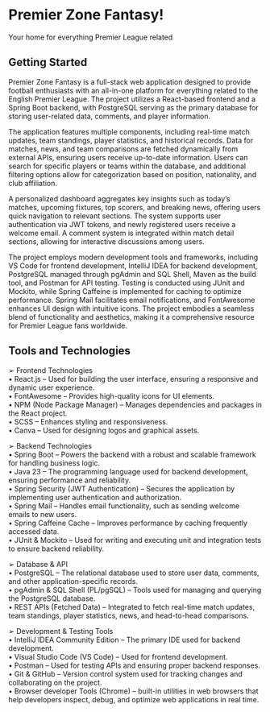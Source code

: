 # Premier Zone Fantasy!

Your home for everything Premier League related

## Getting Started

Premier Zone Fantasy is a full-stack web application designed to provide football
enthusiasts with an all-in-one platform for everything related to the English Premier League.
The project utilizes a React-based frontend and a Spring Boot backend, with PostgreSQL
serving as the primary database for storing user-related data, comments, and player
information.

The application features multiple components, including real-time match updates, team
standings, player statistics, and historical records. Data for matches, news, and team
comparisons are fetched dynamically from external APIs, ensuring users receive up-to-date
information. Users can search for specific players or teams within the database, and
additional filtering options allow for categorization based on position, nationality, and club
affiliation.

A personalized dashboard aggregates key insights such as today’s matches, upcoming
fixtures, top scorers, and breaking news, offering users quick navigation to relevant sections.
The system supports user authentication via JWT tokens, and newly registered users receive a
welcome email. A comment system is integrated within match detail sections, allowing for
interactive discussions among users.

The project employs modern development tools and frameworks, including VS Code for
frontend development, IntelliJ IDEA for backend development, PostgreSQL managed
through pgAdmin and SQL Shell, Maven as the build tool, and Postman for API testing.
Testing is conducted using JUnit and Mockito, while Spring Caffeine is implemented for
caching to optimize performance. Spring Mail facilitates email notifications, and
FontAwesome enhances UI design with intuitive icons. The project embodies a seamless
blend of functionality and aesthetics, making it a comprehensive resource for Premier League
fans worldwide.

## Tools and Technologies

 ➢ Frontend Technologies<br>
   • React.js – Used for building the user interface, ensuring a responsive and dynamic user experience.<br>
   • FontAwesome – Provides high-quality icons for UI elements.<br>
   • NPM (Node Package Manager) – Manages dependencies and packages in the React project.<br>
   • SCSS – Enhances styling and responsiveness.<br>
   • Canva – Used for designing logos and graphical assets.<br>
  
 ➢ Backend Technologies<br>
   • Spring Boot – Powers the backend with a robust and scalable framework for handling business logic.<br>
   • Java 23 – The programming language used for backend development, ensuring performance and reliability.<br>
   • Spring Security (JWT Authentication) – Secures the application by implementing user authentication and authorization.<br>
   • Spring Mail – Handles email functionality, such as sending welcome emails to new users.<br>
   • Spring Caffeine Cache – Improves performance by caching frequently accessed data.<br>
   • JUnit & Mockito – Used for writing and executing unit and integration tests to ensure backend reliability.<br>
  
 ➢ Database & API<br>
   • PostgreSQL – The relational database used to store user data, comments, and other application-specific records.<br>
   • pgAdmin & SQL Shell (PL/pgSQL) – Tools used for managing and querying the PostgreSQL database.<br>
   • REST APIs (Fetched Data) – Integrated to fetch real-time match updates, team standings, player statistics, news, and head-to-head comparisons.<br>

 ➢ Development & Testing Tools<br>
   • IntelliJ IDEA Community Edition – The primary IDE used for backend development.<br>
   • Visual Studio Code (VS Code) – Used for frontend development.<br>
   • Postman – Used for testing APIs and ensuring proper backend responses.<br>
   • Git & GitHub – Version control system used for tracking changes and collaborating on the project.<br>
   • Browser developer Tools (Chrome) – built-in utilities in web browsers that help developers inspect, debug, and optimize web applications in real time.<br>
